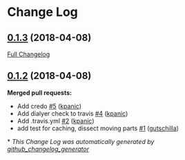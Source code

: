 # Change Log

## [0.1.3](https://github.com/kpanic/forecastr/tree/0.1.3) (2018-04-08)
[Full Changelog](https://github.com/kpanic/forecastr/compare/0.1.2...0.1.3)

## [0.1.2](https://github.com/kpanic/forecastr/tree/0.1.2) (2018-04-08)
**Merged pull requests:**

- Add credo [\#5](https://github.com/kpanic/forecastr/pull/5) ([kpanic](https://github.com/kpanic))
- Add dialyer check to travis [\#4](https://github.com/kpanic/forecastr/pull/4) ([kpanic](https://github.com/kpanic))
- Add .travis.yml [\#2](https://github.com/kpanic/forecastr/pull/2) ([kpanic](https://github.com/kpanic))
- add test for caching, dissect moving parts [\#1](https://github.com/kpanic/forecastr/pull/1) ([gutschilla](https://github.com/gutschilla))



\* *This Change Log was automatically generated by [github_changelog_generator](https://github.com/skywinder/Github-Changelog-Generator)*